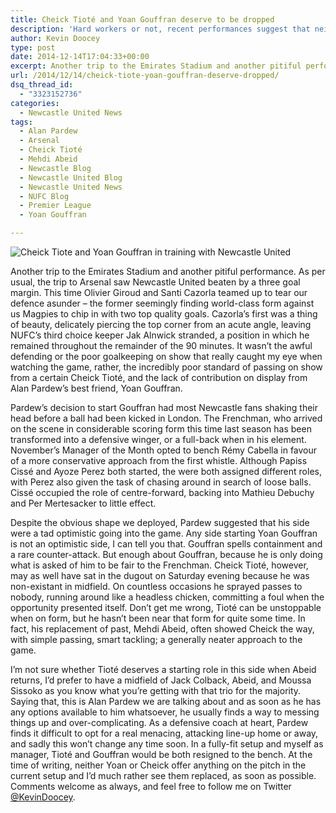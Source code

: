 ```yaml
---
title: Cheick Tioté and Yoan Gouffran deserve to be dropped
description: 'Hard workers or not, recent performances suggest that neither Cheick Tiote or Yoan Gouffran deserve a starting role in the current Newcastle United setup.'
author: Kevin Doocey
type: post
date: 2014-12-14T17:04:33+00:00
excerpt: Another trip to the Emirates Stadium and another pitiful performance. As almost like any trip to Arsenal, Newcastle flew home having been beaten by a three goal margin. This time Olivier Giroud..
url: /2014/12/14/cheick-tiote-yoan-gouffran-deserve-dropped/
dsq_thread_id:
  - "3323152736"
categories:
  - Newcastle United News
tags:
  - Alan Pardew
  - Arsenal
  - Cheick Tioté
  - Mehdi Abeid
  - Newcastle Blog
  - Newcastle United Blog
  - Newcastle United News
  - NUFC Blog
  - Premier League
  - Yoan Gouffran

---
```


![Cheick Tiote and Yoan Gouffran in training with Newcastle United](http://www.tynetime.com/wp-content/uploads/2014/12/Cheick-Tiote-Yoan-Gouffran.jpg)

Another trip to the Emirates Stadium and another pitiful performance. As per usual, the trip to Arsenal saw Newcastle United beaten by a three goal margin. This time Olivier Giroud and Santi Cazorla teamed up to tear our defence asunder – the former seemingly finding world-class form against us Magpies to chip in with two top quality goals. Cazorla’s first was a thing of beauty, delicately piercing the top corner from an acute angle, leaving NUFC’s third choice keeper Jak Alnwick stranded, a position in which he remained throughout the remainder of the 90 minutes. It wasn’t the awful defending or the poor goalkeeping on show that really caught my eye when watching the game, rather, the incredibly poor standard of passing on show from a certain Cheick Tioté, and the lack of contribution on display from Alan Pardew’s best friend, Yoan Gouffran.

Pardew’s decision to start Gouffran had most Newcastle fans shaking their head before a ball had been kicked in London. The Frenchman, who arrived on the scene in considerable scoring form this time last season has been transformed into a defensive winger, or a full-back when in his element. November’s Manager of the Month opted to bench Rémy Cabella in favour of a more conservative approach from the first whistle. Although Papiss Cissé and Ayoze Perez both started, the were both assigned different roles, with Perez also given the task of chasing around in search of loose balls. Cissé occupied the role of centre-forward, backing into Mathieu Debuchy and Per Mertesacker to little effect.

Despite the obvious shape we deployed, Pardew suggested that his side were a tad optimistic going into the game. Any side starting Yoan Gouffran is not an optimistic side, I can tell you that. Gouffran spells containment and a rare counter-attack. But enough about Gouffran, because he is only doing what is asked of him to be fair to the Frenchman. Cheick Tioté, however, may as well have sat in the dugout on Saturday evening because he was non-existant in midfield. On countless occasions he sprayed passes to nobody, running around like a headless chicken, committing a foul when the opportunity presented itself. Don’t get me wrong, Tioté can be unstoppable when on form, but he hasn’t been near that form for quite some time. In fact, his replacement of past, Mehdi Abeid, often showed Cheick the way, with simple passing, smart tackling; a generally neater approach to the game.

I’m not sure whether Tioté deserves a starting role in this side when Abeid returns, I’d prefer to have a midfield of Jack Colback, Abeid, and Moussa Sissoko as you know what you’re getting with that trio for the majority. Saying that, this is Alan Pardew we are talking about and as soon as he has any options available to him whatsoever, he usually finds a way to messing things up and over-complicating. As a defensive coach at heart, Pardew finds it difficult to opt for a real menacing, attacking line-up home or away, and sadly this won’t change any time soon. In a fully-fit setup and myself as manager, Tioté and Gouffran would be both resigned to the bench. At the time of writing, neither Yoan or Cheick offer anything on the pitch in the current setup and I’d much rather see them replaced, as soon as possible. Comments welcome as always, and feel free to follow me on Twitter [@KevinDoocey](https://twitter.com/kevindoocey "kevin doocey twitter").
